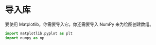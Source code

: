 # 导入库

要使用 Matplotlib，你需要导入它。你还需要导入 NumPy 来为绘图创建数组。

```python
import matplotlib.pyplot as plt
import numpy as np
```
